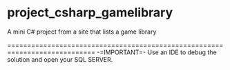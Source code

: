 # project_csharp_gamelibrary
A mini C# project from a site that lists a game library

============================================================================
-=IMPORTANT=-
Use an IDE to debug the solution and open your SQL SERVER.
